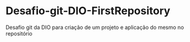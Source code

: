 # Desafio-git-DIO-FirstRepository
Desafio git da DIO para criação de um projeto e aplicação do mesmo no repositório
